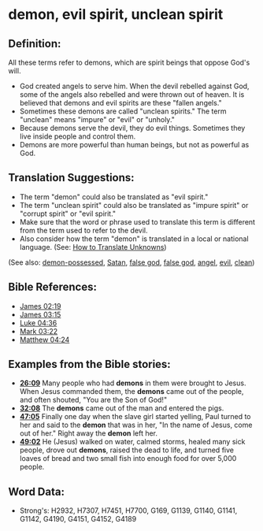 # demon, evil spirit, unclean spirit #

## Definition: ##

All these terms refer to demons, which are spirit beings that oppose God's will.

* God created angels to serve him. When the devil rebelled against God, some of the angels also rebelled and were thrown out of heaven. It is believed that demons and evil spirits are these "fallen angels."
* Sometimes these demons are called "unclean spirits." The term "unclean" means "impure" or "evil" or "unholy."
* Because demons serve the devil, they do evil things. Sometimes they live inside people and control them.
* Demons are more powerful than human beings, but not as powerful as God.

## Translation Suggestions: ##

* The term "demon" could also be translated as "evil spirit."
* The term "unclean spirit" could also be translated as "impure spirit" or "corrupt spirit" or "evil spirit."
* Make sure that the word or phrase used to translate this term is different from the term used to refer to the devil.
* Also consider how the term "demon" is translated in a local or national language. (See: [How to Translate Unknowns](rc://en/ta/man/translate/translate-unknown))

(See also: [demon-possessed](../kt/demonpossessed.md), [Satan](../kt/satan.md), [false god](../kt/falsegod.md), [false god](../kt/falsegod.md), [angel](../kt/angel.md), [evil](../kt/evil.md), [clean](../kt/clean.md))

## Bible References: ##

* [James 02:19](rc://en/tn/help/jas/02/19)
* [James 03:15](rc://en/tn/help/jas/03/15)
* [Luke 04:36](rc://en/tn/help/luk/04/36)
* [Mark 03:22](rc://en/tn/help/mrk/03/22)
* [Matthew 04:24](rc://en/tn/help/mat/04/24)

## Examples from the Bible stories: ##

* __[26:09](rc://en/tn/help/obs/26/09)__ Many people who had __demons__  in them were brought to Jesus. When Jesus commanded them, the __demons__  came out of the people, and often shouted, "You are the Son of God!"
* __[32:08](rc://en/tn/help/obs/32/08)__ The __demons__  came out of the man and entered the pigs.
* __[47:05](rc://en/tn/help/obs/47/05)__ Finally one day when the slave girl started yelling, Paul turned to her and said to the __demon__  that was in her, "In the name of Jesus, come out of her." Right away the __demon__  left her.
* __[49:02](rc://en/tn/help/obs/49/02)__ He (Jesus) walked on water, calmed storms, healed many sick people, drove out __demons__, raised the dead to life, and turned five loaves of bread and two small fish into enough food for over 5,000 people.

## Word Data: ##

* Strong's: H2932, H7307, H7451, H7700, G169, G1139, G1140, G1141, G1142, G4190, G4151, G4152, G4189
